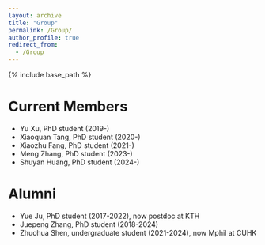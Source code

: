 ```yaml
---
layout: archive
title: "Group"
permalink: /Group/
author_profile: true
redirect_from:
  - /Group
---
```


{% include base_path %}

Current Members
======
* Yu Xu, PhD student (2019-)
* Xiaoquan Tang, PhD student (2020-)
* Xiaozhu Fang, PhD student (2021-)
* Meng Zhang, PhD student (2023-)
* Shuyan Huang, PhD student (2024-)


Alumni
======
* Yue Ju, PhD student (2017-2022), now postdoc at KTH
* Juepeng Zhang, PhD student (2018-2024)
* Zhuohua Shen, undergraduate student (2021-2024), now Mphil at CUHK
